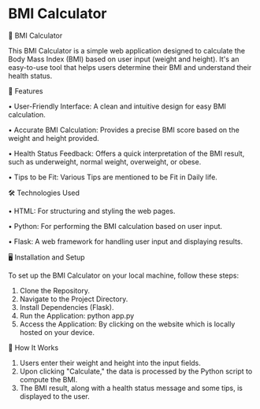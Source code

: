 # BMI Calculator

🧮 BMI Calculator

This BMI Calculator is a simple web application designed to calculate the Body Mass Index (BMI) based on user input (weight and height). It's an easy-to-use tool that helps users determine their BMI and understand their health status.


🚀 Features

• User-Friendly Interface: A clean and intuitive design for easy BMI calculation.

• Accurate BMI Calculation: Provides a precise BMI score based on the weight and height provided.

• Health Status Feedback: Offers a quick interpretation of the BMI result, such as underweight, normal weight, overweight, or obese.

• Tips to be Fit: Various Tips are mentioned to be Fit in Daily life.


🛠️ Technologies Used

• HTML: For structuring and styling the web pages.

• Python: For performing the BMI calculation based on user input.

• Flask: A web framework for handling user input and displaying results.


🖥️ Installation and Setup

To set up the BMI Calculator on your local machine, follow these steps:

1) Clone the Repository.
2) Navigate to the Project Directory.
3) Install Dependencies (Flask).
4) Run the Application: python app.py
5) Access the Application: By clicking on the website which is locally hosted on your device.


🎯 How It Works

1) Users enter their weight and height into the input fields.
2) Upon clicking "Calculate," the data is processed by the Python script to compute the BMI.
3) The BMI result, along with a health status message and some tips, is displayed to the user.


